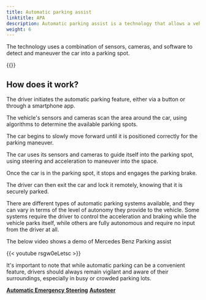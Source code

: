 ```yaml
---
title: Automatic parking assist
linktitle: APA
description: Automatic parking assist is a technology that allows a vehicle to park itself without the need for human intervention. 
weight: 6
---
```

<!-- markdownlint-disable MD033 -->

The technology uses a combination of sensors, cameras, and software to detect and maneuver the car into a parking spot.

{{<evkxdisplayaddarticle />}}

## How does it work?

The driver initiates the automatic parking feature, either via a button or through a smartphone app.

The vehicle's sensors and cameras scan the area around the car, using algorithms to determine the available parking spots.

The car begins to slowly move forward until it is positioned correctly for the parking maneuver.

The car uses its sensors and cameras to guide itself into the parking spot, using steering and acceleration to maneuver into the space.

Once the car is in the parking spot, it stops and engages the parking brake.

The driver can then exit the car and lock it remotely, knowing that it is securely parked.

There are different types of automatic parking systems available, and they can vary in terms of the level of autonomy they provide to the vehicle. Some systems require the driver to control the acceleration and braking while the vehicle parks itself, while others are fully autonomous and require no input from the driver at all.

The below video shows a demo of Mercedes Benz Parking assist

{{< youtube rsgw0eLetsc >}}


It's important to note that while automatic parking can be a convenient feature, drivers should always remain vigilant and aware of their surroundings, especially in busy or crowded parking lots.


<div class="mt-3 mb-3">
    <a href="../automaticemergencysteering/" class="text-decoration-none text-black"><strong><i class="bi-arrow-left"></i> Automatic Emergency Steering</strong></a>
    <a href="../autosteer/" class="text-decoration-none text-black float-end"><strong>Autosteer <i class="bi-arrow-right"></i></strong></a>
</div>
